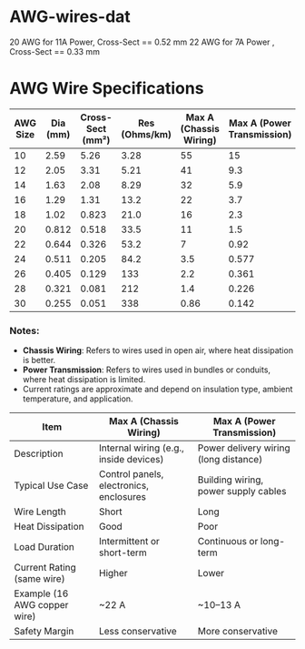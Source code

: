
# AWG-wires-dat

20 AWG for 11A Power, Cross-Sect == 0.52 mm
22 AWG for 7A Power , Cross-Sect == 0.33 mm



# AWG Wire Specifications

| **AWG Size** | **Dia (mm)** | **Cross-Sect (mm²)** | **Res (Ohms/km)** | **Max A** (Chassis Wiring) | **Max A** (Power Transmission) |
| ------------ | ------------ | -------------------- | ----------------- | -------------------------- | ------------------------------ |
| 10           | 2.59         | 5.26                 | 3.28              | 55                         | 15                             |
| 12           | 2.05         | 3.31                 | 5.21              | 41                         | 9.3                            |
| 14           | 1.63         | 2.08                 | 8.29              | 32                         | 5.9                            |
| 16           | 1.29         | 1.31                 | 13.2              | 22                         | 3.7                            |
| 18           | 1.02         | 0.823                | 21.0              | 16                         | 2.3                            |
| 20           | 0.812        | 0.518                | 33.5              | 11                         | 1.5                            |
| 22           | 0.644        | 0.326                | 53.2              | 7                          | 0.92                           |
| 24           | 0.511        | 0.205                | 84.2              | 3.5                        | 0.577                          |
| 26           | 0.405        | 0.129                | 133               | 2.2                        | 0.361                          |
| 28           | 0.321        | 0.081                | 212               | 1.4                        | 0.226                          |
| 30           | 0.255        | 0.051                | 338               | 0.86                       | 0.142                          |

### Notes:
- **Chassis Wiring**: Refers to wires used in open air, where heat dissipation is better.
- **Power Transmission**: Refers to wires used in bundles or conduits, where heat dissipation is limited.
- Current ratings are approximate and depend on insulation type, ambient temperature, and application.


| Item                          | Max A (Chassis Wiring)             | Max A (Power Transmission)         |
|-------------------------------|------------------------------------|------------------------------------|
| Description                   | Internal wiring (e.g., inside devices) | Power delivery wiring (long distance) |
| Typical Use Case              | Control panels, electronics, enclosures | Building wiring, power supply cables  |
| Wire Length                   | Short                             | Long                               |
| Heat Dissipation              | Good                              | Poor                               |
| Load Duration                 | Intermittent or short-term        | Continuous or long-term            |
| Current Rating (same wire)    | Higher                            | Lower                              |
| Example (16 AWG copper wire)  | ~22 A                             | ~10–13 A                           |
| Safety Margin                 | Less conservative                 | More conservative                  |
